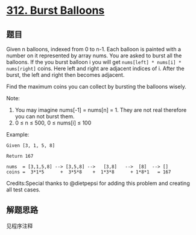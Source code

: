 # [312. Burst Balloons](https://leetcode.com/problems/burst-balloons/)

## 题目

Given n balloons, indexed from 0 to n-1. Each balloon is painted with a number on it represented by array nums. You are asked to burst all the balloons. If the you burst balloon i you will get `nums[left] * nums[i] * nums[right]` coins. Here left and right are adjacent indices of i. After the burst, the left and right then becomes adjacent.

Find the maximum coins you can collect by bursting the balloons wisely.

Note:

1. You may imagine nums[-1] = nums[n] = 1. They are not real therefore you can not burst them.
1. 0 ≤ n ≤ 500, 0 ≤ nums[i] ≤ 100

Example:

```shell
Given [3, 1, 5, 8]

Return 167

nums  = [3,1,5,8] --> [3,5,8] -->   [3,8]   -->  [8]  --> []
coins =  3*1*5      +  3*5*8    +  1*3*8      + 1*8*1   = 167
```

Credits:Special thanks to @dietpepsi for adding this problem and creating all test cases.

## 解题思路

见程序注释
